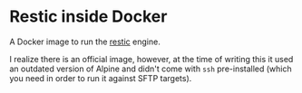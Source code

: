 # Restic inside Docker

A Docker image to run the [restic](https://github.com/restic/restic) engine.

I realize there is an official image, however, at the time of writing this it used an outdated version of Alpine and didn't come with `ssh` pre-installed (which you need in order to run it against SFTP targets).
